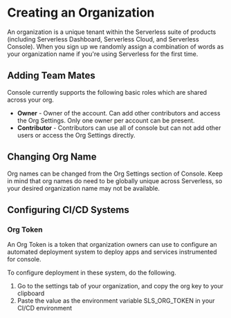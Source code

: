 <!--
title: Creating an Org
menuText: Creating an Org
description: A guide to ensuring API Applications are Setup to be Instrumented Correctly
menuOrder: 3
-->

# Creating an Organization 
An organization is a unique tenant within the Serverless suite of 
products (including Serverless Dashboard, Serverless Cloud, and 
Serverless Console). When you sign up we randomly assign 
a combination of words as your organization name if you're using 
Serverless for the first time. 

## Adding Team Mates

Console currently supports the following basic roles which are shared across
your org. 

- **Owner** - Owner of the account. Can add other contributors and access the
Org Settings. Only one owner per account can be present.
- **Contributor** - Contributors can use all of console but can not add other users
or access the Org Settings directly.

## Changing Org Name
Org names can be changed from the Org Settings section of Console. 
Keep in mind that org names do need to be globally unique across Serverless, 
so your desired organization name may not be available. 

## Configuring CI/CD Systems

### Org Token
An Org Token is a token that organization owners can use to 
configure an automated deployment system to deploy apps and
services instrumented for console.

To configure deployment in these system, do the following.

1. Go to the settings tab of your organization, and copy the org key to your clipboard
1. Paste the value as the environment variable SLS_ORG_TOKEN in your CI/CD environment

